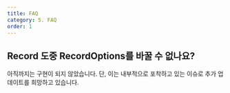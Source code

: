 ```yaml
---
title: FAQ
category: 5. FAQ
order: 1
---
```


<!-- TODO -->
<!-- 
## What is Group Name?

<br/>

## So, how to use? how to Customize

<br/>

## Parameter is too much What should i do

- Just Leave it alone. Almost Paramter of Option is Optional Including even yourself


## How to find the file you want

- 우리는 지원하지 않는다 직접적인 Searching을. 하지만, 우리는 API를 뚫어놓고 사용하기 쉽게 만들어 놨다. 이것조차 어렵다면 Gameplay Tag 기반의 Filtering을 사용해라
 -->


## Record 도중 RecordOptions를 바꿀 수 없나요?

아직까지는 구현이 되지 않았습니다. 단, 이는 내부적으로 포착하고 있는 이슈로 추가 업데이트를 희망하고 있습니다.